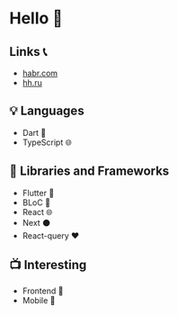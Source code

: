 # Hello :ghost:
## Links :telephone_receiver:
-  [habr.com](https://career.habr.com/richardj1337)
-  [hh.ru](https://hh.ru/applicant/resumes/view?resume=f374a08fff0cf662db0039ed1f486c73377a38)


## 💡 Languages
- Dart :dart:
- TypeScript :globe_with_meridians:

## :hammer: Libraries and Frameworks
- Flutter :small_blue_diamond:
- BLoC :diamond_shape_with_a_dot_inside:
- React :globe_with_meridians:
- Next :black_circle:
- React-query :hearts:
  
## :tv: Interesting
- Frontend :crystal_ball:
- Mobile :iphone:
